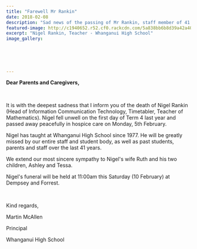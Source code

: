 ```yaml
---
title: "Farewell Mr Rankin"
date: 2018-02-08
description: "Sad news of the passing of Mr Rankin, staff member of 41 years..."
featured-image: http://c1940652.r52.cf0.rackcdn.com/5a838bb6b8d39a42a40005d3/RA.jpg-smaller-still-280.jpg
excerpt: "Nigel Rankin, Teacher - Whanganui High School"
image_gallery:
    
    
    
    
    
---
```


<p><strong>Dear Parents and Caregivers,</strong></p>
<p>&nbsp;</p>
<p>It is with the deepest sadness that I inform you of the death of Nigel Rankin (Head of Information Communication Technology, Timetabler, Teacher of Mathematics). Nigel fell unwell on the first day of Term 4 last year and passed away peacefully in hospice care on Monday, 5th February.</p>
<p>Nigel has taught at Whanganui High School since 1977. He will be greatly missed by our entire staff and student body, as well as past students, parents and staff over the last 41 years.</p>
<p>We extend our most sincere sympathy to Nigel's wife Ruth and his two children, Ashley and Tessa.</p>
<p>Nigel's funeral will be held at 11:00am this Saturday (10 February) at Dempsey and Forrest.</p>
<p>&nbsp;</p>
<p>Kind regards,</p>
<p>Martin McAllen</p>
<p>Principal</p>
<p>Whanganui High School</p>

